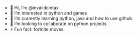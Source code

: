 - 👋 Hi, I’m @invalidcintax
- 👀 I’m interested in python and games
- 🌱 I’m currently learning python, java and how to use github
- 💞️ I’m looking to collaborate on python projects
- ⚡ Fun fact: fortnite moves

<!---
invalidcintax/invalidcintax is a ✨ special ✨ repository because its `README.md` (this file) appears on your GitHub profile.
You can click the Preview link to take a look at your changes.
--->
